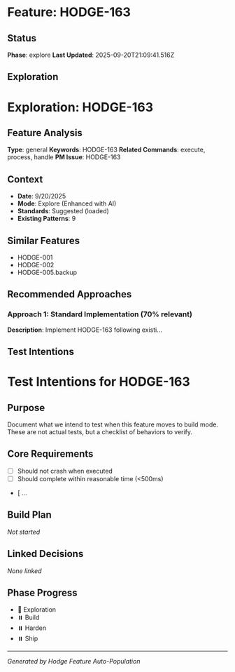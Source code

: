 # Feature: HODGE-163

## Status
**Phase**: explore
**Last Updated**: 2025-09-20T21:09:41.516Z

## Exploration
# Exploration: HODGE-163

## Feature Analysis
**Type**: general
**Keywords**: HODGE-163
**Related Commands**: execute, process, handle
**PM Issue**: HODGE-163

## Context
- **Date**: 9/20/2025
- **Mode**: Explore (Enhanced with AI)
- **Standards**: Suggested (loaded)
- **Existing Patterns**: 9


## Similar Features
- HODGE-001
- HODGE-002
- HODGE-005.backup




## Recommended Approaches


### Approach 1: Standard Implementation (70% relevant)
**Description**: Implement HODGE-163 following existi...

## Test Intentions
# Test Intentions for HODGE-163

## Purpose
Document what we intend to test when this feature moves to build mode.
These are not actual tests, but a checklist of behaviors to verify.

## Core Requirements
- [ ] Should not crash when executed
- [ ] Should complete within reasonable time (<500ms)
- [ ...

## Build Plan
_Not started_

## Linked Decisions
_None linked_




## Phase Progress
- 🔄 Exploration
- ⏸️ Build
- ⏸️ Harden
- ⏸️ Ship

---
_Generated by Hodge Feature Auto-Population_
